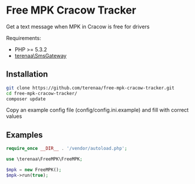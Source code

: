 # Free MPK Cracow Tracker
Get a text message when MPK in Cracow is free for drivers

Requirements:
* PHP >= 5.3.2
* [terenaa\SmsGateway](https://github.com/terenaa/sms-gateway)

## Installation

```bash
git clone https://github.com/terenaa/free-mpk-cracow-tracker.git
cd free-mpk-cracow-tracker/
composer update
```

Copy an example config file (config/config.ini.example) and fill with correct values

## Examples

```php
require_once __DIR__ . '/vendor/autoload.php';

use \terenaa\FreeMPK\FreeMPK;

$mpk = new FreeMPK();
$mpk->run(true);
```
